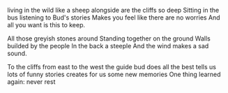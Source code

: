living in the wild like a sheep
alongside are the cliffs so deep
Sitting in the bus listening to Bud's stories
Makes you feel like there are no worries
And all you want is this to keep.

All those greyish stones around
Standing together on the ground
Walls builded by the people
In the back a steeple
And the wind makes a sad sound.

To the cliffs from east to the west
the guide bud does all the best
tells us lots of funny stories
creates for us some new memories
One thing learned again: never rest
​
